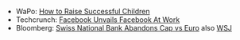 * WaPo: [How to Raise Successful Children](http://www.washingtonpost.com/lifestyle/magazine/how-to-raise-successful-children--advice-from-parents-lucky-enough-to-know/2014/12/30/54785c3c-7fe9-11e4-9f38-95a187e4c1f7_story.html)
* Techcrunch: [Facebook Unvails Facebook At Work](http://techcrunch.com/2015/01/14/facebook-at-work-ios-android/)
* Bloomberg: [Swiss National Bank Abandons Cap vs Euro](http://www.bloomberg.com/news/2015-01-15/snb-unexpectedly-gives-up-cap-on-franc-lowers-deposit-rate.html) also [WSJ](http://www.wsj.com/articles/switzerland-scraps-currency-cap-1421320531)